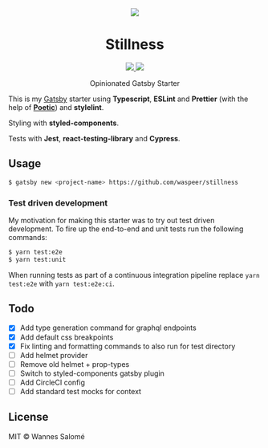 <div align='center'>
  <img src='https://i.ibb.co/SXs7hyk/stillness.png' />
  <h1>Stillness</h1>
  <a href="http://opensource.org/licenses/MIT" target="_blank">
    <img src="https://img.shields.io/github/license/waspeer/stillness?style=flat-square" />
  </a>
  <a href="https://www.codacy.com/manual/waspeer/stillness?utm_source=github.com&amp;utm_medium=referral&amp;utm_content=waspeer/stillness&amp;utm_campaign=Badge_Grade" target="_blank">
    <img src="https://img.shields.io/codacy/grade/f6e57bc9145f49d69c45422cfbf8384a?style=flat-square" />
  </a>
  <p>Opinionated Gatsby Starter</p>
</div>

This is my [Gatsby](https://gatsbyjs.org/) starter using **Typescript**, **ESLint** and **Prettier** (with the help of [**Poetic**](https://github.com/arianacosta/poetic)) and **stylelint**.

Styling with **styled-components**.

Tests with **Jest**, **react-testing-library** and **Cypress**.

## Usage

```bash
$ gatsby new <project-name> https://github.com/waspeer/stillness
```

### Test driven development

My motivation for making this starter was to try out test driven development. To fire up the end-to-end and unit tests run the following commands:

```bash
$ yarn test:e2e
$ yarn test:unit
```

When running tests as part of a continuous integration pipeline replace `yarn test:e2e` with `yarn test:e2e:ci`.

## Todo

-   [x] Add type generation command for graphql endpoints
-   [x] Add default css breakpoints
-   [x] Fix linting and formatting commands to also run for test directory
-   [ ] Add helmet provider
-   [ ] Remove old helmet + prop-types
-   [ ] Switch to styled-components gatsby plugin
-   [ ] Add CircleCI config
-   [ ] Add standard test mocks for context

## License

MIT © Wannes Salomé
